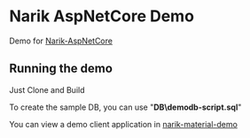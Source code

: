 # Narik AspNetCore Demo

Demo for [Narik-AspNetCore](https://github.com/NarikMe/Narik-AspNetCore)

## Running the demo

Just Clone and Build

To create the sample DB, you can use "**DB\demodb-script.sql**"

You can view a demo client application in [narik-material-demo](https://github.com/NarikMe/narik-material-demo)